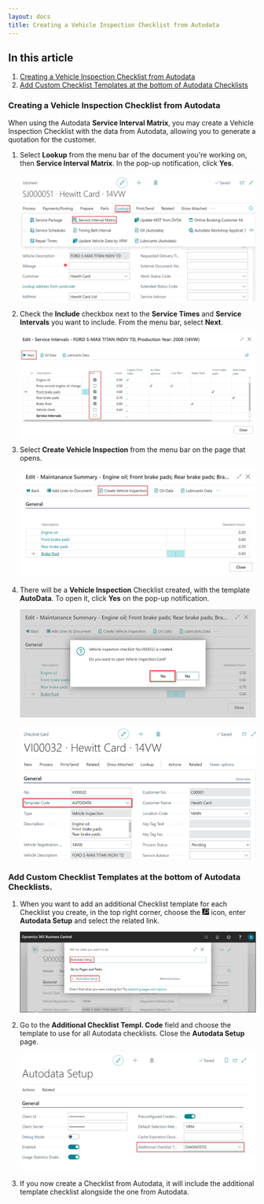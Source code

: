 ```yaml
---
layout: docs
title: Creating a Vehicle Inspection Checklist from Autodata
---
```


## In this article
1. [Creating a Vehicle Inspection Checklist from Autodata](#creating-a-vehicle-inspection-checklist-from-autodata)
2. [Add Custom Checklist Templates at the bottom of Autodata Checklists](#add-custom-checklist-templates-at-the-bottom-of-autodata-checklists)

### Creating a Vehicle Inspection Checklist from Autodata
When using the Autodata **Service Interval Matrix**, you may create a Vehicle Inspection Checklist with the data from Autodata, allowing you to generate a quotation for the customer.
1. Select **Lookup** from the menu bar of the document you're working on, then **Service Interval Matrix**. In the pop-up notification, click **Yes**.

   ![](media/garagehive-autodata-vehicle-inspection-checklist1.png)

2. Check the **Include** checkbox next to the **Service Times** and **Service Intervals** you want to include. From the menu bar, select **Next**.

   ![](media/garagehive-autodata-vehicle-inspection-checklist2.png)

3. Select **Create Vehicle Inspection** from the menu bar on the page that opens.

   ![](media/garagehive-autodata-vehicle-inspection-checklist3.png)

4. There will be a **Vehicle Inspection** Checklist created, with the template **AutoData**. To open it, click **Yes** on the pop-up notification.

   ![](media/garagehive-autodata-vehicle-inspection-checklist4.png)

   ![](media/garagehive-autodata-vehicle-inspection-checklist5.png)

### Add Custom Checklist Templates at the bottom of Autodata Checklists.
1. When you want to add an additional Checklist template for each Checklist you create, in the top right corner, choose the ![](media/search_icon.png) icon, enter **Autodata Setup** and select the related link.

   ![](media/garagehive-autodata-vehicle-inspection-checklist6.png)

2. Go to the **Additional Checklist Templ. Code** field and choose the template to use for all Autodata checklists. Close the **Autodata Setup** page.

   ![](media/garagehive-autodata-vehicle-inspection-checklist7.png)

3. If you now create a Checklist from Autodata, it will include the additional template checklist alongside the one from Autodata.